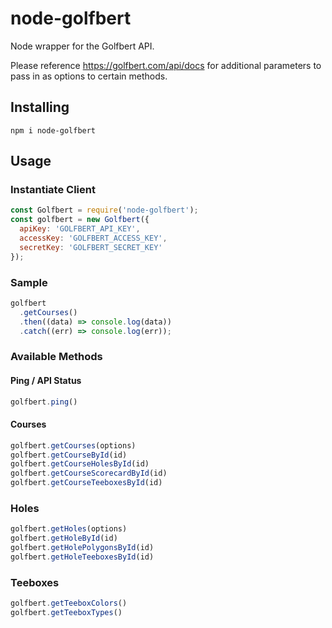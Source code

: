 # node-golfbert
Node wrapper for the Golfbert API.

Please reference https://golfbert.com/api/docs for additional parameters to pass in as options to certain methods.

## Installing

`npm i node-golfbert`

## Usage

### Instantiate Client

```javascript
const Golfbert = require('node-golfbert');
const golfbert = new Golfbert({
  apiKey: 'GOLFBERT_API_KEY',
  accessKey: 'GOLFBERT_ACCESS_KEY',
  secretKey: 'GOLFBERT_SECRET_KEY'
});
```

### Sample

```javascript
golfbert
  .getCourses()
  .then((data) => console.log(data))
  .catch((err) => console.log(err));
```

### Available Methods

#### Ping / API Status

```javascript
golfbert.ping()
```

#### Courses

```javascript
golfbert.getCourses(options)
golfbert.getCourseById(id)
golfbert.getCourseHolesById(id)
golfbert.getCourseScorecardById(id)
golfbert.getCourseTeeboxesById(id)
```

### Holes

```javascript
golfbert.getHoles(options)
golfbert.getHoleById(id)
golfbert.getHolePolygonsById(id)
golfbert.getHoleTeeboxesById(id)
```

### Teeboxes

```javascript
golfbert.getTeeboxColors()
golfbert.getTeeboxTypes()
```

